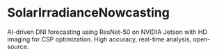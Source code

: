 # SolarIrradianceNowcasting
AI-driven DNI forecasting using ResNet-50 on NVIDIA Jetson with HD imaging for CSP optimization. High accuracy, real-time analysis, open-source.


